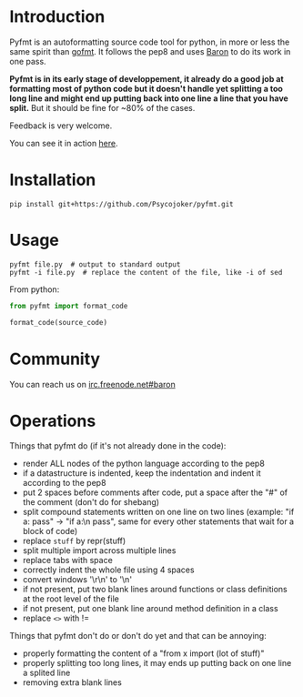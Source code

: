 Introduction
============

Pyfmt is an autoformatting source code tool for python, in more or less the
same spirit than [gofmt](http://golang.org/cmd/gofmt/). It follows the pep8 and
uses [Baron](https://github.com/Psycojoker/baron) to do its work in one pass.

**Pyfmt is in its early stage of developpement, it already do a good job at
formatting most of python code but it doesn't handle yet splitting a too long
line and might end up putting back into one line a line that you have split.**
But it should be fine for ~80% of the cases.

Feedback is very welcome.

You can see it in action [here](https://github.com/Psycojoker/pyfmt/commit/145a186b00f842d62be71959f698f84b033310ff).

Installation
============

    pip install git+https://github.com/Psycojoker/pyfmt.git

Usage
=====

    pyfmt file.py  # output to standard output
    pyfmt -i file.py  # replace the content of the file, like -i of sed

From python:

```python
from pyfmt import format_code

format_code(source_code)
```

Community
=========

You can reach us on [irc.freenode.net#baron](https://webchat.freenode.net/?channels=%23baron)

Operations
==========

Things that pyfmt do (if it's not already done in the code):

* render ALL nodes of the python language according to the pep8
* if a datastructure is indented, keep the indentation and indent it according to the pep8
* put 2 spaces before comments after code, put a space after the "#" of the comment (don't do for shebang)
* split compound statements written on one line on two lines (example: "if a: pass" -> "if a:\n    pass", same for every other statements that wait for a block of code)
* replace `stuff` by repr(stuff)
* split multiple import across multiple lines
* replace tabs with space
* correctly indent the whole file using 4 spaces
* convert windows '\r\n' to '\n'
* if not present, put two blank lines around functions or class definitions at the root level of the file
* if not present, put one blank line around method definition in a class
* replace <code><></code> with !=

Things that pyfmt don't do or don't do yet and that can be annoying:

* properly formatting the content of a "from x import (lot of stuff)"
* properly splitting too long lines, it may ends up putting back on one line a splited line
* removing extra blank lines
